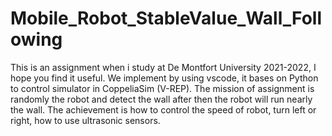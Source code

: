 # Mobile_Robot_StableValue_Wall_Following
This is an assignment when i study at De Montfort University 2021-2022, I hope you find it useful.
We implement by using vscode, it bases on Python to control simulator in CoppeliaSim (V-REP). The mission of assignment is randomly the robot and detect the wall after then the robot will run nearly the wall. The achievement is how to control the speed of robot, turn left or right, how to use ultrasonic sensors.

